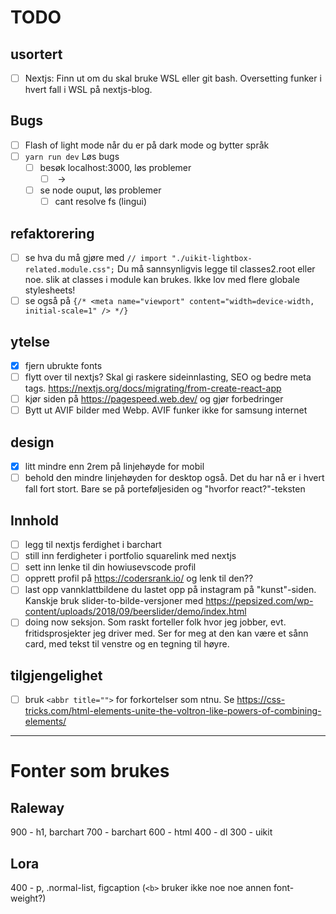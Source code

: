 # TODO

## usortert
- [ ] Nextjs: Finn ut om du skal bruke WSL eller git bash. Oversetting funker i hvert fall i WSL på nextjs-blog.

## Bugs
- [ ] Flash of light mode når du er på dark mode og bytter språk
- [ ] `yarn run dev` Løs bugs
  - [ ] besøk localhost:3000, løs problemer
    - [ ] <img> -> <Image>
  - [ ] se node ouput, løs problemer
    - [ ] cant resolve fs (lingui)

## refaktorering
- [ ] se hva du må gjøre med `// import "./uikit-lightbox-related.module.css";` Du må sannsynligvis legge til classes2.root eller noe. slik at classes i module kan brukes. Ikke lov med flere globale stylesheets!
- [ ] se også på `{/* <meta name="viewport" content="width=device-width, initial-scale=1" /> */}`

## ytelse
- [x] fjern ubrukte fonts
- [ ] flytt over til nextjs? Skal gi raskere sideinnlasting, SEO og bedre meta tags. https://nextjs.org/docs/migrating/from-create-react-app
- [ ] kjør siden på https://pagespeed.web.dev/ og gjør forbedringer
- [ ] Bytt ut AVIF bilder med Webp. AVIF funker ikke for samsung internet

## design
- [x] litt mindre enn 2rem på linjehøyde for mobil
- [ ] behold den mindre linjehøyden for desktop også. Det du har nå er i hvert fall fort stort. Bare se på porteføljesiden og "hvorfor react?"-teksten

## Innhold
- [ ] legg til nextjs ferdighet i barchart
- [ ] still inn ferdigheter i portfolio squarelink med nextjs
- [ ] sett inn lenke til din howiusevscode profil
- [ ] opprett profil på https://codersrank.io/ og lenk til den??
- [ ] last opp vannklattbildene du lastet opp på instagram på "kunst"-siden. Kanskje bruk slider-to-bilde-versjoner med https://pepsized.com/wp-content/uploads/2018/09/beerslider/demo/index.html
- [ ] doing now seksjon. Som raskt forteller folk hvor jeg jobber, evt. fritidsprosjekter jeg driver med. Ser for meg at den kan være et sånn card, med tekst til venstre og en tegning til høyre.

## tilgjengelighet
- [ ] bruk `<abbr title="">` for forkortelser som ntnu. Se https://css-tricks.com/html-elements-unite-the-voltron-like-powers-of-combining-elements/




_____________________________

# Fonter som brukes

## Raleway
900 - h1, barchart
700 - barchart
600 - html
400 - dl
300 - uikit

## Lora
400 - p, .normal-list, figcaption
(`<b>` bruker ikke noe noe annen font-weight?)
